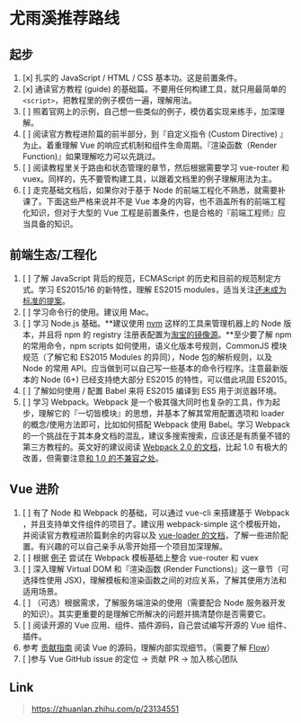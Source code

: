 # 尤雨溪推荐路线

## 起步

1. [x] 扎实的 JavaScript / HTML / CSS 基本功。这是前置条件。
2. [x] 通读官方教程 (guide) 的基础篇。不要用任何构建工具，就只用最简单的 `<script>`，把教程里的例子模仿一遍，理解用法。
3. [ ] 照着官网上的示例，自己想一些类似的例子，模仿着实现来练手，加深理解。
4. [ ] 阅读官方教程进阶篇的前半部分，到『自定义指令 (Custom Directive) 』为止。着重理解 Vue 的响应式机制和组件生命周期。『渲染函数（Render Function)』如果理解吃力可以先跳过。
5. [ ] 阅读教程里关于路由和状态管理的章节，然后根据需要学习 vue-router 和 vuex。同样的，先不要管构建工具，以跟着文档里的例子理解用法为主。
6. [ ] 走完基础文档后，如果你对于基于 Node 的前端工程化不熟悉，就需要补课了。下面这些严格来说并不是 Vue 本身的内容，也不涵盖所有的前端工程化知识，但对于大型的 Vue 工程是前置条件，也是合格的『前端工程师』应当具备的知识。

## 前端生态/工程化

1. [ ] 了解 JavaScript 背后的规范，ECMAScript 的历史和目前的规范制定方式。学习 ES2015/16 的新特性，理解 ES2015 modules，适当关注[还未成为标准的提案](https://link.zhihu.com/?target=https%3A//github.com/tc39/proposals)。
2. [ ] 学习命令行的使用。建议用 Mac。
3. [ ] 学习 Node.js 基础。**建议使用 [nvm](https://link.zhihu.com/?target=https%3A//github.com/creationix/nvm) 这样的工具来管理机器上的 Node 版本，并且将 npm 的 registry 注册表配置为[淘宝的镜像源](https://link.zhihu.com/?target=https%3A//npm.taobao.org/)。**至少要了解 npm 的常用命令，npm scripts 如何使用，语义化版本号规则，CommonJS 模块规范（了解它和 ES2015 Modules 的异同），Node 包的解析规则，以及 Node 的常用 API。应当做到可以自己写一些基本的命令行程序。注意最新版本的 Node (6+) 已经支持绝大部分 ES2015 的特性，可以借此巩固 ES2015。
4. [ ] 了解如何使用 / 配置 Babel 来将 ES2015 编译到 ES5 用于浏览器环境。
5. [ ] 学习 Webpack。Webpack 是一个极其强大同时也复杂的工具，作为起步，理解它的『一切皆模块』的思想，并基本了解其常用配置选项和 loader 的概念/使用方法即可，比如如何搭配 Webpack 使用 Babel。学习 Webpack 的一个挑战在于其本身文档的混乱，建议多搜索搜索，应该还是有质量不错的第三方教程的。英文好的建议阅读 [Webpack 2.0 的文档](https://link.zhihu.com/?target=https%3A//webpack.js.org/get-started/)，比起 1.0 有极大的改善，但需要注意[和 1.0 的不兼容之处](https://link.zhihu.com/?target=https%3A//webpack.js.org/how-to/upgrade-from-webpack-1/)。

## Vue 进阶

1. [ ] 有了 Node 和 Webpack 的基础，可以通过 vue-cli 来搭建基于 Webpack ，并且支持单文件组件的项目了。建议用 webpack-simple 这个模板开始，并阅读官方教程进阶篇剩余的内容以及 [vue-loader 的文档](https://link.zhihu.com/?target=http%3A//vue-loader.vuejs.org/)，了解一些进阶配置。有兴趣的可以自己亲手从零开始搭一个项目加深理解。
2. [ ] 根据 [例子](https://link.zhihu.com/?target=https%3A//github.com/vuejs/vue-hackernews-2.0) 尝试在 Webpack 模板基础上整合 vue-router 和 vuex
3. [ ] 深入理解 Virtual DOM 和『渲染函数 (Render Functions)』这一章节（可选择性使用 JSX)，理解模板和渲染函数之间的对应关系，了解其使用方法和适用场景。
4. [ ] （可选）根据需求，了解服务端渲染的使用（需要配合 Node 服务器开发的知识）。其实更重要的是理解它所解决的问题并搞清楚你是否需要它。
5. [ ] 阅读开源的 Vue 应用、组件、插件源码，自己尝试编写开源的 Vue 组件、插件。
6. 参考 [贡献指南](https://link.zhihu.com/?target=https%3A//github.com/vuejs/vue/blob/dev/.github/CONTRIBUTING.md%23development-setup) 阅读 Vue 的源码，理解内部实现细节。（需要了解 [Flow](https://link.zhihu.com/?target=https%3A//flowtype.org/)）
7. [ ]参与 Vue GitHub issue 的定位 -> 贡献 PR -> 加入核心团队

## Link

> https://zhuanlan.zhihu.com/p/23134551
